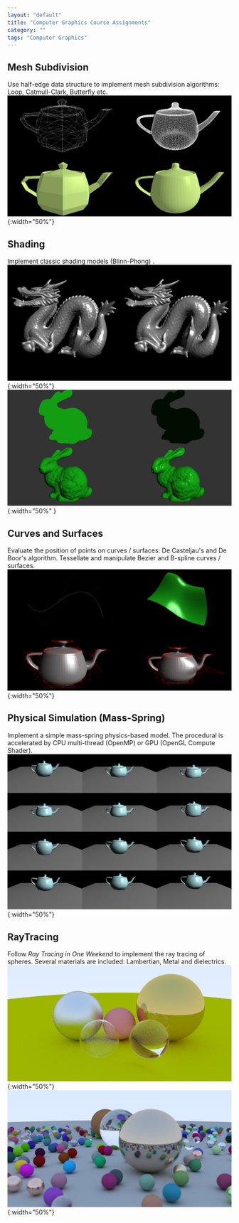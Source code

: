 ```yaml
---
layout: "default"
title: "Computer Graphics Course Assignments"
category: ""
tags: "Computer Graphics"
---
```


## Mesh Subdivision
Use half-edge data structure to implement mesh subdivision algorithms: Loop, Catmull-Clark, Butterfly etc.
![](/assets/imgs/Resume-Appendix/CG/3.png){:width="50%"}


## Shading
Implement classic shading models (Blinn-Phong) .
![](/assets/imgs/Resume-Appendix/CG/4-normal.png){:width="50%"}
![](/assets/imgs/Resume-Appendix/CG/4-phonglight.png){:width="50%" }

## Curves and Surfaces
Evaluate the position of points on curves / surfaces: De Casteljau's and De Boor's algorithm.
Tessellate and manipulate Bezier and B-spline curves / surfaces.
![](/assets/imgs/Resume-Appendix/CG/5.png){:width="50%"}



## Physical Simulation (Mass-Spring)
Implement a simple mass-spring physics-based model. The procedural is accelerated by CPU multi-thread (OpenMP) or GPU (OpenGL Compute Shader).
![](/assets/imgs/Resume-Appendix/CG/7.png){:width="50%"}

## RayTracing
Follow <i>Ray Tracing in One Weekend</i> to implement the ray tracing of spheres. Several materials are included: Lambertian, Metal and dielectrics.
![](/assets/imgs/Resume-Appendix/CG/8-raytracing.png){:width="50%"}
![](/assets/imgs/Resume-Appendix/CG/8-raytracing_2.jpg){:width="50%"}